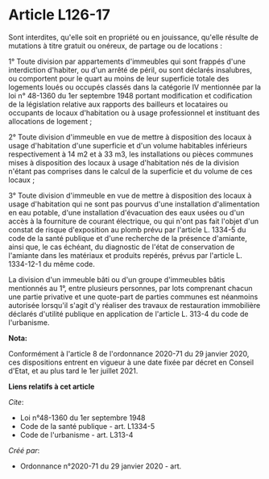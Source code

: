 # Article L126-17

Sont interdites, qu'elle soit en propriété ou en jouissance, qu'elle résulte de mutations à titre gratuit ou onéreux, de
partage ou de locations :

1° Toute division par appartements d'immeubles qui sont frappés d'une interdiction d'habiter, ou d'un arrêté de péril, ou
sont déclarés insalubres, ou comportent pour le quart au moins de leur superficie totale des logements loués ou occupés
classés dans la catégorie IV mentionnée par la loi n° 48-1360 du 1er septembre 1948 portant modification et codification de
la législation relative aux rapports des bailleurs et locataires ou occupants de locaux d'habitation ou à usage professionnel
et instituant des allocations de logement ;

2° Toute division d'immeuble en vue de mettre à disposition des locaux à usage d'habitation d'une superficie et d'un volume
habitables inférieurs respectivement à 14 m2 et à 33 m3, les installations ou pièces communes mises à disposition des locaux
à usage d'habitation nés de la division n'étant pas comprises dans le calcul de la superficie et du volume de ces locaux ;

3° Toute division d'immeuble en vue de mettre à disposition des locaux à usage d'habitation qui ne sont pas pourvus d'une
installation d'alimentation en eau potable, d'une installation d'évacuation des eaux usées ou d'un accès à la fourniture de
courant électrique, ou qui n'ont pas fait l'objet d'un constat de risque d'exposition au plomb prévu par l'article L. 1334-5
du code de la santé publique et d'une recherche de la présence d'amiante, ainsi que, le cas échéant, du diagnostic de l'état
de conservation de l'amiante dans les matériaux et produits repérés, prévus par l'article L. 1334-12-1 du même code.

La division d'un immeuble bâti ou d'un groupe d'immeubles bâtis mentionnés au 1°, entre plusieurs personnes, par lots
comprenant chacun une partie privative et une quote-part de parties communes est néanmoins autorisée lorsqu'il s'agit d'y
réaliser des travaux de restauration immobilière déclarés d'utilité publique en application de l'article L. 313-4 du code de
l'urbanisme.

**Nota:**

Conformément à l'article 8 de l'ordonnance 2020-71 du 29 janvier 2020, ces dispositions entrent en vigueur à une date fixée
par décret en Conseil d'Etat, et au plus tard le 1er juillet 2021.

**Liens relatifs à cet article**

_Cite_:

  - Loi n°48-1360 du 1er septembre 1948
  - Code de la santé publique - art. L1334-5
  - Code de l'urbanisme - art. L313-4

_Créé par_:

  - Ordonnance n°2020-71 du 29 janvier 2020 - art.
